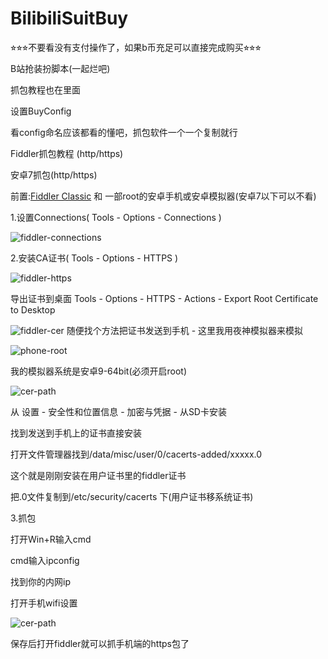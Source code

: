 # BilibiliSuitBuy

⭐︎⭐︎⭐︎不要看没有支付操作了，如果b币充足可以直接完成购买⭐︎⭐︎⭐︎

B站抢装扮脚本(一起烂吧)

抓包教程也在里面

设置BuyConfig

看config命名应该都看的懂吧，抓包软件一个一个复制就行

Fiddler抓包教程 (http/https)

安卓7抓包(http/https)

前置:[Fiddler Classic](https://www.telerik.com/download/fiddler) 和 一部root的安卓手机或安卓模拟器(安卓7以下可以不看)

1.设置Connections( Tools - Options - Connections )

![fiddler-connections](/img/fiddler-connections.png)

2.安装CA证书( Tools - Options - HTTPS )

![fiddler-https](/img/fiddler-HTTPS.png)

导出证书到桌面 Tools - Options - HTTPS - Actions - Export Root Certificate to Desktop

![fiddler-cer](/img/cer.png) 随便找个方法把证书发送到手机 - 这里我用夜神模拟器来模拟

![phone-root](/img/phone-root.png)

我的模拟器系统是安卓9-64bit(必须开启root)

![cer-path](/img/cer-path.png)

从 设置 - 安全性和位置信息 - 加密与凭据 - 从SD卡安装

找到发送到手机上的证书直接安装

打开文件管理器找到/data/misc/user/0/cacerts-added/xxxxx.0

这个就是刚刚安装在用户证书里的fiddler证书

把.0文件复制到/etc/security/cacerts 下(用户证书移系统证书)

3.抓包

打开Win+R输入cmd

cmd输入ipconfig

找到你的内网ip

打开手机wifi设置

![cer-path](/img/wifi-http.png)

保存后打开fiddler就可以抓手机端的https包了
